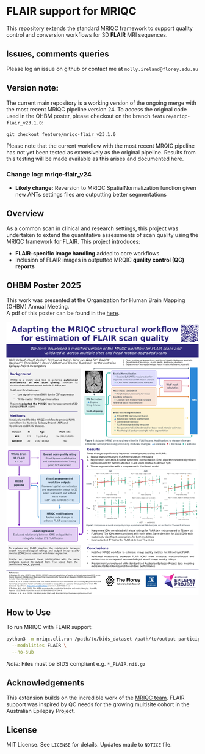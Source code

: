 # FLAIR support for MRIQC

This repository extends the standard [MRIQC](https://github.com/poldracklab/mriqc) framework to support quality control and conversion workflows for 3D **FLAIR** MRI sequences.

## Issues, comments queries
Please log an issue on github or contact me at `molly.ireland@florey.edu.au`

## Version note:
The current main repository is a working version of the ongoing merge with the most recent MRIQC pipeline version 24. To access the original code used in the OHBM poster, please checkout on the branch `feature/mriqc-flair_v23.1.0`:

```
git checkout feature/mriqc-flair_v23.1.0
```

Please note that the current workflow with the most recent MRQIC pipeline has not yet been tested as extensively as the original pipeline. Results from this testing will be made available as this arises and documented here.

### Change log: mriqc-flair_v24
- **Likely change:** Reversion to MRIQC SpatialNormalization function given new ANTs settings files are outputting better segmentations


## Overview
As a common scan in clinical and research settings, this project was undertaken to extend the quantitative assessments of scan quality using the MRIQC framework for FLAIR. This project introduces:

- **FLAIR-specific image handling** added to core workflows
- Inclusion of FLAIR images in outputted MRQIC **quality control (QC) reports**

## OHBM Poster 2025

This work was presented at the Organization for Human Brain Mapping (OHBM) Annual Meeting.  
A pdf of this poster can be found in the [here](docs/mriqc-flair/OHBM_eposter_mriqcflair.pdf).

![Poster preview](docs/mriqc-flair/OHBM_eposter_mriqcflair.png)

## How to Use

To run MRIQC with FLAIR support:

```bash
python3 -m mriqc.cli.run /path/to/bids_dataset /path/to/output participant \
  --modalities FLAIR \
  --no-sub
```

*Note:* Files must be BIDS compliant e.g. `*_FLAIR.nii.gz`


## Acknowledgements

This extension builds on the incredible work of the [MRIQC team](https://mriqc.readthedocs.io). FLAIR support was inspired by QC needs for the growing multisite cohort in the Australian Epilepsy Project.

## License

MIT License. See `LICENSE` for details. Updates made to `NOTICE` file.
